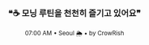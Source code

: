 <div align="center">

<br>

<h3>❝☕ 모닝 루틴을 천천히 즐기고 있어요❞</h3>

<sub>07:00 AM • Seoul 🌦️ • by CrowRish</sub>

<br>

</div>